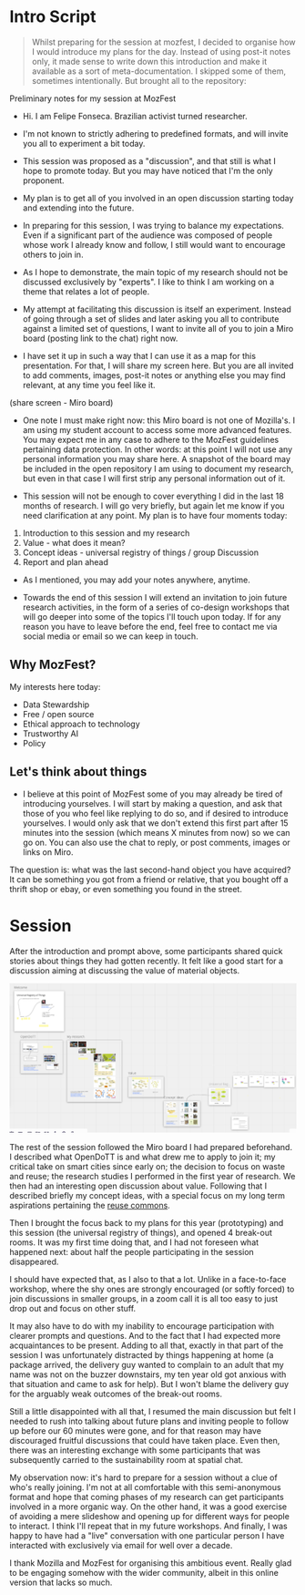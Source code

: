 
# Intro Script

> Whilst preparing for the session at mozfest, I decided to organise how I would introduce my plans for the day. Instead of using post-it notes only, it made sense to write down this introduction and make it available as a sort of meta-documentation. I skipped some of them, sometimes intentionally. But brought all to the repository:

Preliminary notes for my session at MozFest

* Hi. I am Felipe Fonseca. Brazilian activist turned researcher.
* I'm not known to strictly adhering to predefined formats, and will invite you all to experiment a bit today.
* This session was proposed as a "discussion", and that still is what I hope to promote today. But you may have noticed that I'm the only proponent.
* My plan is to get all of you involved in an open discussion starting today and extending into the future.
* In preparing for this session, I was trying to balance my expectations. Even if a significant part of the audience was composed of people whose work I already know and follow, I still would want to encourage others to join in.
* As I hope to demonstrate, the main topic of my research should not be discussed exclusively by "experts". I like to think I am working on a theme that relates a lot of people.

* My attempt at facilitating this discussion is itself an experiment. Instead of going through a set of slides and later asking you all to contribute against a limited set of questions, I want to invite all of you to join a Miro board (posting link to the chat) right now.

* I have set it up in such a way that I can use it as a map for this presentation. For that, I will share my screen here. But you are all invited to add comments, images, post-it notes or anything else you may find relevant, at any time you feel like it.

(share screen - Miro board)

* One note I must make right now: this Miro board is not one of Mozilla's. I am using my student account to access some more advanced features. You may expect me in any case to adhere to the MozFest guidelines pertaining data protection. In other words: at this point I will not use any personal information you may share here. A snapshot of the board may be included in the open repository I am using to document my research, but even in that case I will first strip any personal information out of it.

* This session will not be enough to cover everything I did in the last 18 months of research. I will go very briefly, but again let me know if you need clarification at any point. My plan is to have four moments today:

1. Introduction to this session and my research
1. Value - what does it mean?
1. Concept ideas - universal registry of things / group Discussion
1. Report and plan ahead

* As I mentioned, you may add your notes anywhere, anytime.

* Towards the end of this session I will extend an invitation to join future research activities, in the form of a series of co-design workshops that will go deeper into some of the topics I'll touch upon today. If for any reason you have to leave before the end, feel free to contact me via social media or email so we can keep in touch.

## Why MozFest?

My interests here today:

- Data Stewardship
- Free / open source
- Ethical approach to technology
- Trustworthy AI
- Policy

## Let's think about things

* I believe at this point of MozFest some of you may already be tired of introducing yourselves. I will start by making a question, and ask that those of you who feel like replying to do so, and if desired to introduce yourselves. I would only ask that we don't extend this first part after 15 minutes into the session (which means X minutes from now) so we can go on. You can also use the chat to reply, or post comments, images or links on Miro.

The question is: what was the last second-hand object you have acquired? It can be something you got from a friend or relative, that you bought off a thrift shop or ebay, or even something you found in the street.

# Session

After the introduction and prompt above, some participants shared quick stories about things they had gotten recently. It felt like a good start for a discussion aiming at discussing the value of material objects.

![](overview.png)

The rest of the session followed the Miro board I had prepared beforehand. I described what OpenDoTT is and what drew me to apply to join it; my critical take on smart cities since early on; the decision to focus on waste and reuse; the research studies I performed in the first year of research. We then had an interesting open discussion about value. Following that I described briefly my concept ideas, with a special focus on my long term aspirations pertaining the [reuse commons](https://is.efeefe.me/admin/pages/concepts/reuse-commons).

Then I brought the focus back to my plans for this year (prototyping) and this session (the universal registry of things), and opened 4 break-out rooms. It was my first time doing that, and I had not foreseen what happened next: about half the people participating in the session disappeared.

I should have expected that, as I also to that a lot. Unlike in a face-to-face workshop, where the shy ones are strongly encouraged (or softly forced) to join discussions in smaller groups, in a zoom call it is all too easy to just drop out and focus on other stuff.

It may also have to do with my inability to encourage participation with clearer prompts and questions. And to the fact that I had expected more acquaintances to be present. Adding to all that, exactly in that part of the session I was unfortunately distracted by things happening at home (a package arrived, the delivery guy wanted to complain to an adult that my name was not on the buzzer downstairs, my ten year old got anxious with that situation and came to ask for help). But I won't blame the delivery guy for the arguably weak outcomes of the break-out rooms.

Still a little disappointed with all that, I resumed the main discussion but felt I needed to rush into talking about future plans and inviting people to follow up before our 60 minutes were gone, and for that reason may have discouraged fruitful discussions that could have taken place. Even then, there was an interesting exchange with some participants that was subsequently carried to the sustainability room at spatial chat.

My observation now: it's hard to prepare for a session without a clue of who's really joining. I'm not at all comfortable with this semi-anonymous format and hope that coming phases of my research can get participants involved in a more organic way. On the other hand, it was a good exercise of avoiding a mere slideshow and opening up for different ways for people to interact. I think I'll repeat that in my future workshops. And finally, I was happy to have had a "live" conversation with one particular person I have interacted with exclusively via email for well over a decade.

I thank Mozilla and MozFest for organising this ambitious event. Really glad to be engaging somehow with the wider community, albeit in this online version that lacks so much. 
